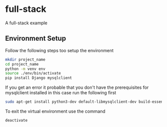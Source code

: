 # full-stack
A full-stack example

## Environment Setup
Follow the following steps too setup the environment

```bash
mkdir project_name
cd project_name
python -m venv env
source ./env/bin/activate
pip install Django mysqlclient
```

If you get an error it probable that you don't have the prerequisites for mysqlclient installed in this case run the following first

```bash
sudo apt-get install python3-dev default-libmysqlclient-dev build-essential
```

To exit the virtual environment use the command

```bash
deactivate
```